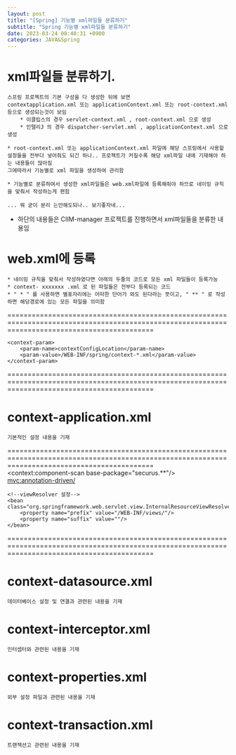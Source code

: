 ```yaml
---  
layout: post  
title: "[Spring] 기능별 xml파일들 분류하기"  
subtitle: "Spring 기능별 xml파일들 분류하기"  
date: 2023-03-24 08:40:31 +0900  
categories: JAVA&Spring  
---  
```

# xml파일들 분류하기.  
  
	스프링 프로젝트의 기본 구성을 다 생성한 뒤에 보면  
	contextapplication.xml 또는 applicationContext.xml 또는 root-context.xml 등으로 생성되는것이 보임  
		* 이클립스의 경우 servlet-context.xml , root-context.xml 으로 생성  
		* 인텔리J 의 경우 dispatcher-servlet.xml , applicationContext.xml 으로 생성  
  
	* root-context.xml 또는 applicationContext.xml 파일에 해당 스프링에서 사용할 설정들을 전부다 넣어줘도 되긴 하나.. 프로젝트가 커질수록 해당 xml파일 내에 기재해야 하는 내용들이 많아짐  
	그에따라서 기능별로 xml 파일을 생성하여 관리함  
	  
	* 기능별로 분류하여서 생성한 xml파일들은 web.xml파일에 등록해줘야 하므로 네이밍 규칙을 맞춰서 작성하는게 편힘  
  
	... 뭐 굳이 분리 는안해도되나.. 보기좋자네...  
  
  
* 하단의 내용들은 CIIM-manager 프로젝트를 진행하면서 xml파일들을 분류한 내용임  
  
  
  
# web.xml에 등록  
  
	* 네이밍 규칙을 맞춰서 작성하였다면 아래의 두줄의 코드로 모든 xml 파일들이 등록가능  
	* context- xxxxxxx .xml 로 된 파일들은 전부다 등록되는 코드  
	* " * " 를 사용하면 별표자리에는 어떠한 단어가 와도 된다라는 뜻이고, " ** " 로 작성하면 해당경로에 있는 모든 파일을 의미함  
	  
================================================================================================================================================  
  
    <context-param>  
        <param-name>contextConfigLocation</param-name>  
        <param-value>/WEB-INF/spring/context-*.xml</param-value>  
    </context-param>  
================================================================================================================================================  
  
	  
  
  
  
	  
  
	  
	  
# context-application.xml  
	기본적인 설정 내용을 기재  
================================================================================================================================================  
    <context:component-scan base-package="securus.**"/>  
    <mvc:annotation-driven/>  
  
    <!--viewResolver 설정-->  
    <bean class="org.springframework.web.servlet.view.InternalResourceViewResolver">  
        <property name="prefix" value="/WEB-INF/views/"/>  
        <property name="suffix" value=""/>  
    </bean>  
  
================================================================================================================================================  
  
# context-datasource.xml  
	데이터베이스 설정 및 연결과 관련된 내용을 기재  
  
# context-interceptor.xml  
	인터셉터와 관련된 내용을 기재  
  
# context-properties.xml  
	외부 설정 파일과 관련된 내용을 기재  
	  
# context-transaction.xml  
	트랜잭션고 관련된 내용을 기재  
  
  
  
  
  
  
                                                                                                                                                                                                                                                                                                                                                                                                                                                                                                                                                                                                                                                                                                                                                                                                                                                                                                                                                                                                                                                                                                                                                                                                                                                                                                                                                                                                                                                                                                                                                                                                                                                                                                                                                                                                                                               
